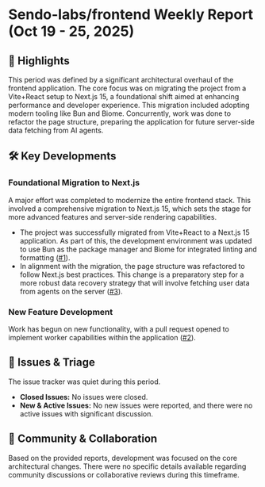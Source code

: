# Sendo-labs/frontend Weekly Report (Oct 19 - 25, 2025)

## 🚀 Highlights
This period was defined by a significant architectural overhaul of the frontend application. The core focus was on migrating the project from a Vite+React setup to Next.js 15, a foundational shift aimed at enhancing performance and developer experience. This migration included adopting modern tooling like Bun and Biome. Concurrently, work was done to refactor the page structure, preparing the application for future server-side data fetching from AI agents.

## 🛠️ Key Developments
### Foundational Migration to Next.js
A major effort was completed to modernize the entire frontend stack. This involved a comprehensive migration to Next.js 15, which sets the stage for more advanced features and server-side rendering capabilities.
- The project was successfully migrated from Vite+React to a Next.js 15 application. As part of this, the development environment was updated to use Bun as the package manager and Biome for integrated linting and formatting ([#1](https://github.com/Sendo-labs/frontend/pull/1)).
- In alignment with the migration, the page structure was refactored to follow Next.js best practices. This change is a preparatory step for a more robust data recovery strategy that will involve fetching user data from agents on the server ([#3](https://github.com/Sendo-labs/frontend/pull/3)).

### New Feature Development
Work has begun on new functionality, with a pull request opened to implement worker capabilities within the application ([#2](https://github.com/Sendo-labs/frontend/pull/2)).

## 🐛 Issues & Triage
The issue tracker was quiet during this period.
- **Closed Issues:** No issues were closed.
- **New & Active Issues:** No new issues were reported, and there were no active issues with significant discussion.

## 💬 Community & Collaboration
Based on the provided reports, development was focused on the core architectural changes. There were no specific details available regarding community discussions or collaborative reviews during this timeframe.